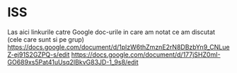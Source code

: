 # ISS

Las aici linkurile catre Google doc-urile in care am notat ce am discutat (cele care sunt si pe grup)
https://docs.google.com/document/d/1plzW6thZmznE2rN8DBzbYn9_CNLueZ-ej91S2GZPQ-s/edit
https://docs.google.com/document/d/177jSHZ0mI-GO689xs5Pat41uUsq2IBkvG83JD-1_9s8/edit
